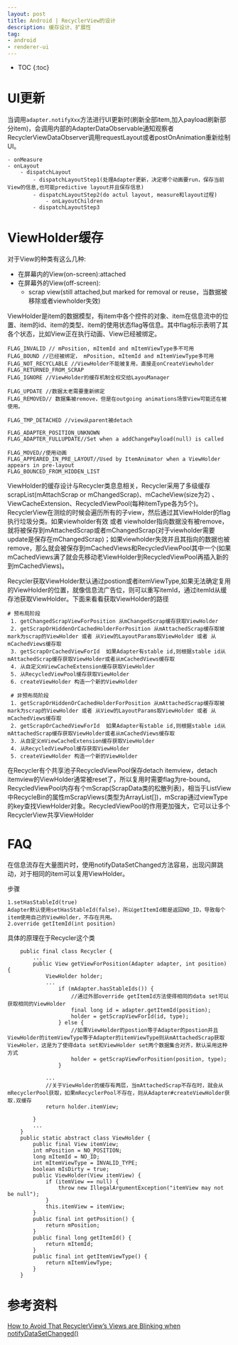 ```yaml
---
layout: post
title: Android | RecyclerView的设计
description: 缓存设计、扩展性
tag:
- android
- renderer-ui
---
```

* TOC
{:toc}

# UI更新

当调用`adapter.notifyXxx`方法进行UI更新时(刷新全部item,加入payload刷新部分item)，会调用内部的AdapterDataObservable通知观察者RecyclerViewDataObserver调用requestLayout或者postOnAnimation重新绘制UI。
```
- onMeasure
- onLayout
    - dispatchLayout
        - dispatchLayoutStep1(处理Adapter更新，决定哪个动画要run，保存当前View的信息,也可能predictive layout并且保存信息)
        - dispatchLayoutStep2(do actul layout, measure和layout过程)
            - onLayoutChildren
        - dispatchLayoutStep3
```

# ViewHolder缓存

对于View的种类有这么几种:
- 在屏幕内的View(on-screen):attached
- 在屏幕外的View(off-screen): 
    - scrap view(still attached,but marked for removal or reuse，当数据被移除或者viewholder失效)

ViewHolder是item的数据模型，有item中各个控件的对象、item在信息流中的位置、item的id、item的类型、item的使用状态flag等信息。其中flag标示表明了其各个状态，比如View正在执行动画、View已经被绑定。
```
FLAG_INVALID // mPosition, mItemId and mItemViewType多不可用
FLAG_BOUND //已经被绑定， mPosition, mItemId and mItemViewType多可用
FLAG_NOT_RECYCLABLE //ViewHolder不能被复用，直接走onCreateViewholder
FLAG_RETURNED_FROM_SCRAP
FLAG_IGNORE //ViewHolder的缓存机制全权交给LayouManager

FLAG_UPDATE //数据太老需要重新绑定
FLAG_REMOVED// 数据集被remove，但是在outgoing animations场景View可能还在被使用。

FLAG_TMP_DETACHED //view从parent被detach

FLAG_ADAPTER_POSITION_UNKNOWN
FLAG_ADAPTER_FULLUPDATE//Set when a addChangePayload(null) is called

FLAG_MOVED//使用动画
FLAG_APPEARED_IN_PRE_LAYOUT//Used by ItemAnimator when a ViewHolder appears in pre-layout
FLAG_BOUNCED_FROM_HIDDEN_LIST

```

ViewHolder的缓存设计与Recycler类息息相关，Recycler采用了多级缓存 scrapList(mAttachScrap or mChangedScrap)、mCacheView(size为2) 、ViewCacheExtension、RecycledViewPool(每种itemType各为5个)。RecyclerView在测绘的时候会遍历所有的子view，然后通过其ViewHolder的flag执行垃圾分类。如果viewholder有效 或者 viewholder指向数据没有被remove，就将被保存到mAttachedScrap或者mChangedScrap(对于viewholder需要update是保存在mChangedScrap)；如果viewholder失效并且其指向的数据也被remove，那么就会被保存到mCachedViews和RecycledViewPool其中一个(如果mCachedViews满了就会先移动老ViewHolder到RecycledViewPool再插入新的到mCachedViews)。

Recycler获取ViewHolder默认通过postion或者itemViewType,如果无法确定复用的ViewHolder的位置，就像信息流广告位，则可以重写itemId，通过itemId从缓存池获取ViewHolder。下面来看看获取ViewHolder的路径
```
# 预布局阶段
 1. getChangedScrapViewForPosition 从mChangedScrap缓存获取ViewHolder
 2. getScrapOrHiddenOrCachedHolderForPosition 从mAttachedScrap缓存取被mark为scrap的ViewHolder 或者 从View的LayoutParams取ViewHolder 或者 从mCachedViews缓存取
 3. getScrapOrCachedViewForId  如果Adapter有stable id,则根据stable id从mAttachedScrap缓存获取ViewHolder或者从mCachedViews缓存取
 4. 从自定义mViewCacheExtension缓存获取ViewHolder
 5. 从RecycledViewPool缓存获取ViewHolder
 6. createViewHolder 构造一个新的ViewHolder

 # 非预布局阶段
 1. getScrapOrHiddenOrCachedHolderForPosition 从mAttachedScrap缓存取被mark为scrap的ViewHolder 或者 从View的LayoutParams取ViewHolder 或者 从mCachedViews缓存取
 2. getScrapOrCachedViewForId  如果Adapter有stable id,则根据stable id从mAttachedScrap缓存获取ViewHolder或者从mCachedViews缓存取
 3. 从自定义mViewCacheExtension缓存获取ViewHolder
 4. 从RecycledViewPool缓存获取ViewHolder
 5. createViewHolder 构造一个新的ViewHolder
```

在Recycler有个共享池子RecycledViewPool保存detach itemview，detach itemview的ViewHolder通常被reset了，所以复用时需要flag为re-bound。RecycledViewPool内存有个mScrap(ScrapData类的松散列表)，相当于ListView中RecycleBin的属性mScrapViews(类型为ArrayList<View>[])，mScrap通过viewType的key查找ViewHolder对象。RecycledViewPool的作用更加强大，它可以让多个RecyclerView共享ViewHolder

<!-- # 扩展性：Adapter(适配View与数据)、LayoutManager -->

# FAQ

在信息流存在大量图片时，使用notifyDataSetChanged方法容易，出现闪屏跳动，对于相同的item可以复用ViewHolder。

步骤
```
1.setHasStableId(true)
Adapter默认使用setHasStableId(false)，所以getItemId都是返回NO_ID，导致每个item使用自己的ViewHolder，不存在共用。
2.override getItemId(int position)
```
具体的原理在于Recycler这个类
```
    public final class Recycler {
        ...
        public View getViewForPosition(Adapter adapter, int position) {
            ViewHolder holder;
            ...
                if (mAdapter.hasStableIds()) {
                    //通过外部override getItemId方法使得相同的data set可以获取相同的ViewHolder
                    final long id = adapter.getItemId(position);
                    holder = getScrapViewForId(id, type);
                } else {
                    //如果ViewHolder的postion等于Adapter的postion并且ViewHolder的itemViewType等于Adapter的itemViewType则从mAttachedScrap获取ViewHoler，这是为了使得data set和ViewHolder set两个数据集合对齐，默认采用这种方式
                    holder = getScrapViewForPosition(position, type);
                }
             
            ...
            //关于ViewHolder的缓存有两层，当mAttachedScrap不存在时，就会从mRecyclerPool获取，如果mRecyclerPool不存在，则从Adapter#createViewHolder获取.双缓存
            return holder.itemView;
            
        }
        ...
    }
    public static abstract class ViewHolder {
        public final View itemView;
        int mPosition = NO_POSITION;
        long mItemId = NO_ID;
        int mItemViewType = INVALID_TYPE;
        boolean mIsDirty = true;
        public ViewHolder(View itemView) {
            if (itemView == null) {
                throw new IllegalArgumentException("itemView may not be null");
            }
            this.itemView = itemView;
        }
        public final int getPosition() {
            return mPosition;
        }
        public final long getItemId() {
            return mItemId;
        }
        public final int getItemViewType() {
            return mItemViewType;
        }
    }
```

# 参考资料
[How to Avoid That RecyclerView’s Views are Blinking when notifyDataSetChanged()](https://medium.com/@hanru.yeh/recyclerviews-views-are-blinking-when-notifydatasetchanged-c7b76d5149a2)
